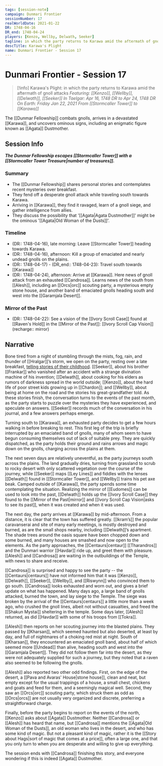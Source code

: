 ```yaml
---
tags: [session-note]
campaign: Dunmari Frontier
sessionNumber: 17
realWorldDate: 2021-01-22
DR: 1748-04-16
DR_end: 1748-04-24
players: [Kenzo, Wellby, Delwath, Seeker]
tagline: in which the party returns to Karawa amid the aftermath of gnoll attacks
descTitle: Karawa's Plight
name: Dunmari Frontier - Session 17
---
```

# Dunmari Frontier - Session 17

>[!info] Karawa's Plight: in which the party returns to Karawa amid the aftermath of gnoll attacks
> *Featuring: [[Kenzo]], [[Wellby]], [[Delwath]], [[Seeker]]*
> *In Taelgar: Apr 16, 1748 DR to Apr 24, 1748 DR*
> *On Earth: Friday Jan 22, 2021*
> *From [[Stormcaller Tower]] to [[Karawa]]*

The [[Dunmar Fellowship]] combats gnolls, arrives in a devastated [[Karawa]], and uncovers ominous signs, including an enigmatic figure known as [[Agata]] Dustmother.

## Session Info

***The Dunmar Fellowship escapes [[Stormcaller Tower]] with a [[Stormcaller Tower Treasure|number of treasures]].***
### Summary
- The [[Dunmar Fellowship]] shares personal stories and contemplates recent mysteries over breakfast.
- They fend off a desperate gnoll attack while traveling south towards Karawa.
- Arriving in [[Karawa]], they find it ravaged, learn of a gnoll siege, and gather intelligence from allies.
- They discuss the possibility that '[[Agata|Agata Dustmother]]' might be the ominous '[[Agata|Old Woman of the Dusts]]'.

### Timeline
- (DR:: 1748-04-16), late morning: Leave [[Stormcaller Tower]] heading towards Karawa. 
- (DR:: 1748-04-16), afternoon: Kill a group of emaciated and nearly undead gnolls on the plains.
- (DR:: 1748-04-17) - (DR_end:: 1748-04-23): Travel south towards [[Karawa]]
- (DR:: 1748-04-24), afternoon: Arrive at [[Karawa]].  Here news of gnoll attack from an exhausted [[Candrosa]]. Learns news of the south from [[Alesh]], including an [[Orcs|orc]] scouting party, a mysterious empty stone house, and another band of emaciated gnolls heading south and west into the [[Garamjala Desert]].

### Mirror of the Past
- (DR:: 1748-04-22): See a vision of the [[Ivory Scroll Case]] found at [[Raven's Hold]] in the [[Mirror of the Past]]: [[Ivory Scroll Cap Vision]] (recharge:: mirror)



## Narrative
Bone tired from a night of stumbling through the mists, fog, rain, and thunder of [[Hralgar]]’s storm, we open on the party, resting over a late breakfast, [telling stories of their childhood](https://www.youtube.com/watch?v=j6k6EcUUBuQ). [[Seeker]], about his brother [[Frankar]] who vanished after an accident with a strange divination machine of his invention; [[Delwath]], about cooking for his elders as rumors of darkness spread in the world outside; [[Kenzo]], about the hard life of poor street kids growing up in [[Chardon]]; and [[Wellby]], about being at home on the road and the stories his great-grandfather told. As these stories finish, the conversation turns to the events of the past month, as the party starts to puzzle over the mysteries they have experienced, and speculate on answers. [[Seeker]] records much of the conversation in his journal, and a few answers perhaps emerge.

Turning south to [[Karawa]], an exhausted party decides to get a few hours walking in before breaking to rest. This first leg of the trip is briefly interrupted by an emaciated band of gnolls, many of whom seem to have begun consuming themselves out of lack of suitable prey. They are quickly dispatched, as the party holds their ground and rains arrows and magic down on the gnolls, charging across the plains at them.

The next seven days are relatively uneventful, as the party journeys south across the plains. The land gradually dries, turning from grassland to scrub to rocky desert with only scattered vegetation over the course of the journey, while [[Seeker]] maps [[Ley Lines]] and fiddles with the lenses [[Delwath]] found in [[Stormcaller Tower]], and [[Wellby]] trains his pet axe beak. Camped outside of [[Karawa]], the party spends some time contemplating the situation. Realizing the mirror of [[Eudomes]] can be used to look into the past, [[Delwath]] holds up the [[Ivory Scroll Case]] they found to the [[Mirror of the Past|mirror]] and [[Ivory Scroll Cap Vision|asks to see its past]], when it was created and when it was used.

The next day, the party arrives at [[Karawa]] by mid-afternoon. From a distance, it is clear that the town has suffered greatly. [[Ikram’s]] the popular caravanserai and site of many early meetings, is mostly destroyed and burned, as are the small shops nearby, including [[Delwath]]’s apartment. The shade trees around the oasis square have been chopped down and some burned, and many houses are smashed and now open to the elements. As the party approaches, the [[Centaurs|centaur]] [[Tharandros]] and the Dunmari warrior [[Havdar]] ride up, and greet them with pleasure. [[Alesh]] and [[Candrosa]] are waiting in the outbuildings of the Temple, with news to share and receive.

[[Candrosa]] is surprised and happy to see the party -- the [[Centaurs|centaurs]] have not informed him that it was [[Kenzo]], [[Delwath]], [[Seeker]], [[Wellby]], and [[Riswynn]] who convinced them to go south. [[Candrosa]] looks exhausted and worn out, and gives a brief update on what has happened. Many days ago, a large band of gnolls attacked, burned the town, and lay siege to the Temple. The siege was broken by the arrival of the [[Centaurs|centaurs]] a little more than a week ago, who crushed the gnoll lines, albeit not without casualties, and freed the [[Shakun Mystai]] sheltering in the temple. Some days later, [[Alesh]] returned, as did [[Havdar]] with some of his troops from [[Tokra]]. 

[[Alesh]] then reports on her scouting journey into the blasted plains. They passed by [[Kharsan]], which seemed haunted but also deserted, at least by day, and full of nightmares of a choking red mist at night. South of [[Kharsan]], they encountered an emaciated gnoll band, about half of which seemed more [[Undead]] than alive, heading south and west into the [[Garamjala Desert]]. They did not follow them far into the desert, as they were not adequately supplied for such a journey, but they noted that a raven also seemed to be following the gnolls. 

[[Alesh]] also reported two other odd findings. First, on the edge of the desert, a [[Pava and Avaras' House|stone house]], clean and neat, but empty except for the usual trappings of a house, a small chest, chickens and goats and feed for them, and a seemingly magical well. Second, they saw an [[Orcs|orc]] scouting party, which struck them as odd as [[Orcs|orcs]] are not usually very organized and discrete, preferring a straightforward charge. 

Finally, before the party begins to report on the events of the north, [[Kenzo]] asks about [[Agata]] Dustmother. Neither [[Candrosa]] or [[Alesh]] has heard that name, but [[Candrosa]] mentions the [[Agata|Old Woman of the Dusts]], an old woman who lives in the desert, and who has some kind of magic. But not a pleasant kind of magic, rather it is the [[Story about Hags|sort of magic that comes at a price]], often a large one, and that you only turn to when you are desperate and willing to give up everything. 

The session ends with [[Candrosa]] finishing this story, and everyone wondering if this is indeed [[Agata]] Dustmother.
